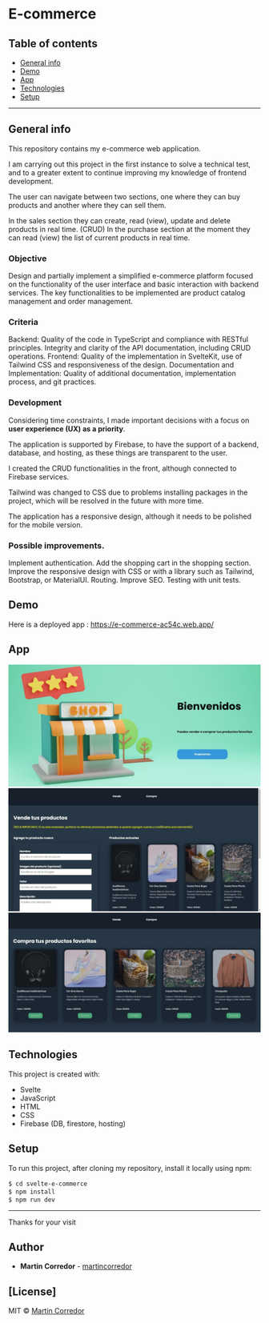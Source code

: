 # E-commerce
## Table of contents
* [General info](#general-info)
* [Demo](#demo)
* [App](#app)
* [Technologies](#technologies)
* [Setup](#setup)

---

## General info
This repository contains my e-commerce web application.

I am carrying out this project in the first instance to solve a technical test, and to a greater extent to continue improving my knowledge of frontend development.

The user can navigate between two sections, one where they can buy products and another where they can sell them.

In the sales section they can create, read (view), update and delete products in real time. (CRUD)
In the purchase section at the moment they can read (view) the list of current products in real time.


### Objective
Design and partially implement a simplified e-commerce platform focused on the functionality of the user interface and basic interaction with backend services. The key functionalities to be implemented are product catalog management and order management.

### Criteria
Backend: Quality of the code in TypeScript and compliance with RESTful principles. Integrity and clarity of the API documentation, including CRUD operations.
Frontend: Quality of the implementation in SvelteKit, use of Tailwind CSS and responsiveness of the design.
Documentation and Implementation: Quality of additional documentation, implementation process, and git practices.

### Development
Considering time constraints, I made important decisions with a focus on **user experience (UX) as a priority**.

The application is supported by Firebase, to have the support of a backend, database, and hosting, as these things are transparent to the user.

I created the CRUD functionalities in the front, although connected to Firebase services.

Tailwind was changed to CSS due to problems installing packages in the project, which will be resolved in the future with more time.

The application has a responsive design, although it needs to be polished for the mobile version.

### Possible improvements.

Implement authentication.
Add the shopping cart in the shopping section.
Improve the responsive design with CSS or with a library such as Tailwind, Bootstrap, or MaterialUI.
Routing.
Improve SEO.
Testing with unit tests.

## Demo
Here is a deployed app : https://e-commerce-ac54c.web.app/


## App
![](src/assets/e-commerce-landing.jpg)
![](src/assets/e-commerce-sell-section.jpg)
![](src/assets/e-commerce-buy-section.jpg)
	
## Technologies
This project is created with:
* Svelte
* JavaScript
* HTML
* CSS
* Firebase (DB, firestore, hosting)

## Setup
To run this project, after cloning my repository, install it locally using npm:

```
$ cd svelte-e-commerce
$ npm install
$ npm run dev
```
---
Thanks for your visit

## Author
* **Martin Corredor** - [martincorredor](https://github.com/martincorredor)

## [License]

MIT © [Martin Corredor](https://github.com/martincorredor)